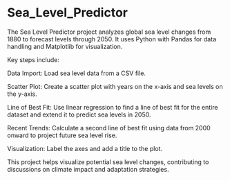 # Sea_Level_Predictor

The Sea Level Predictor project analyzes global sea level changes from 1880 to forecast levels through 2050. It uses Python with Pandas for data handling and Matplotlib for visualization.

Key steps include:

Data Import: Load sea level data from a CSV file.

Scatter Plot: Create a scatter plot with years on the x-axis and sea levels on the y-axis.

Line of Best Fit: Use linear regression to find a line of best fit for the entire dataset and extend it to predict sea levels in 2050.

Recent Trends: Calculate a second line of best fit using data from 2000 onward to project future sea level rise.

Visualization: Label the axes and add a title to the plot.

This project helps visualize potential sea level changes, contributing to discussions on climate impact and adaptation strategies.

